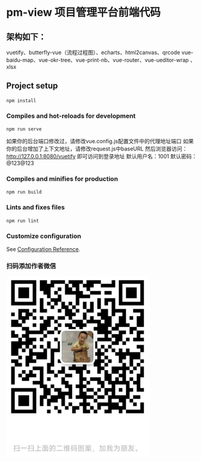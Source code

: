 # pm-view 项目管理平台前端代码

## 架构如下：
vuetify、butterfly-vue（流程过程图）、echarts、html2canvas、qrcode
vue-baidu-map、vue-okr-tree、vue-print-nb、vue-router、vue-ueditor-wrap
、xlsx

## Project setup
```
npm install
```

### Compiles and hot-reloads for development
```
npm run serve
```
如果你的后台端口修改过，请修改vue.config.js配置文件中的代理地址端口
如果你的后台增加了上下文地址，请修改request.js中baseURL
然后浏览器访问：http://127.0.0.1:8080/vuetify 即可访问到登录地址
默认用户名：1001
默认密码：@123@123

### Compiles and minifies for production
```
npm run build
```

### Lints and fixes files
```
npm run lint
```

### Customize configuration
See [Configuration Reference](https://cli.vuejs.org/config/).

### 扫码添加作者微信
![image text](https://github.com/yueshengkeji/pm/blob/main/src/main/resources/assets/img/img.png "扫码加作者微信")